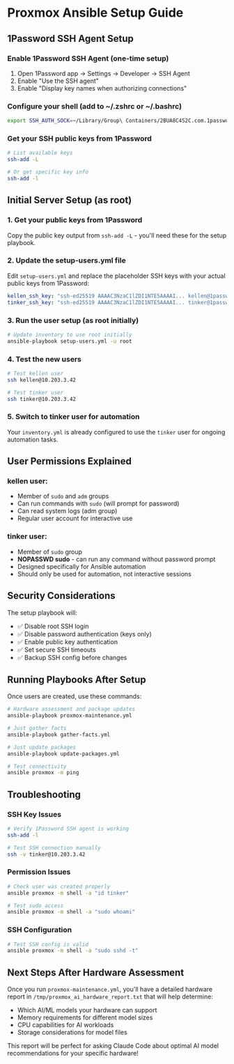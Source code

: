# Proxmox Ansible Setup Guide

## 1Password SSH Agent Setup

### Enable 1Password SSH Agent (one-time setup)
1. Open 1Password app → Settings → Developer → SSH Agent
2. Enable "Use the SSH agent" 
3. Enable "Display key names when authorizing connections"

### Configure your shell (add to ~/.zshrc or ~/.bashrc)
```bash
export SSH_AUTH_SOCK=~/Library/Group\ Containers/2BUA8C4S2C.com.1password/t/agent.sock
```

### Get your SSH public keys from 1Password
```bash
# List available keys
ssh-add -L

# Or get specific key info
ssh-add -l
```

## Initial Server Setup (as root)

### 1. Get your public keys from 1Password
Copy the public key output from `ssh-add -L` - you'll need these for the setup playbook.

### 2. Update the setup-users.yml file
Edit `setup-users.yml` and replace the placeholder SSH keys with your actual public keys from 1Password:
```yaml
kellen_ssh_key: "ssh-ed25519 AAAAC3NzaC1lZDI1NTE5AAAAI... kellen@1password"
tinker_ssh_key: "ssh-ed25519 AAAAC3NzaC1lZDI1NTE5AAAAI... tinker@1password"  
```

### 3. Run the user setup (as root initially)
```bash
# Update inventory to use root initially
ansible-playbook setup-users.yml -u root
```

### 4. Test the new users
```bash
# Test kellen user
ssh kellen@10.203.3.42

# Test tinker user  
ssh tinker@10.203.3.42
```

### 5. Switch to tinker user for automation
Your `inventory.yml` is already configured to use the `tinker` user for ongoing automation tasks.

## User Permissions Explained

### kellen user:
- Member of `sudo` and `adm` groups
- Can run commands with `sudo` (will prompt for password)
- Can read system logs (adm group)
- Regular user account for interactive use

### tinker user:
- Member of `sudo` group
- **NOPASSWD sudo** - can run any command without password prompt
- Designed specifically for Ansible automation
- Should only be used for automation, not interactive sessions

## Security Considerations

The setup playbook will:
- ✅ Disable root SSH login
- ✅ Disable password authentication (keys only)
- ✅ Enable public key authentication
- ✅ Set secure SSH timeouts
- ✅ Backup SSH config before changes

## Running Playbooks After Setup

Once users are created, use these commands:

```bash
# Hardware assessment and package updates
ansible-playbook proxmox-maintenance.yml

# Just gather facts
ansible-playbook gather-facts.yml

# Just update packages  
ansible-playbook update-packages.yml

# Test connectivity
ansible proxmox -m ping
```

## Troubleshooting

### SSH Key Issues
```bash
# Verify 1Password SSH agent is working
ssh-add -l

# Test SSH connection manually
ssh -v tinker@10.203.3.42
```

### Permission Issues
```bash
# Check user was created properly
ansible proxmox -m shell -a "id tinker"

# Test sudo access
ansible proxmox -m shell -a "sudo whoami"
```

### SSH Configuration
```bash
# Test SSH config is valid
ansible proxmox -m shell -a "sudo sshd -t"
```

## Next Steps After Hardware Assessment

Once you run `proxmox-maintenance.yml`, you'll have a detailed hardware report in `/tmp/proxmox_ai_hardware_report.txt` that will help determine:

- Which AI/ML models your hardware can support
- Memory requirements for different model sizes
- CPU capabilities for AI workloads
- Storage considerations for model files

This report will be perfect for asking Claude Code about optimal AI model recommendations for your specific hardware!